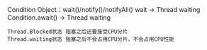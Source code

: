 Condition
Object：wait()/notify()/notifyAll()
    wait -> Thread waiting
    Condition.await() -> Thread waiting
    
    Thread.Blocked状态 阻塞之后还要接受CPU分片
    Thread.waiting状态 阻塞之后不会占用CPU分片，不会占用CPU性能